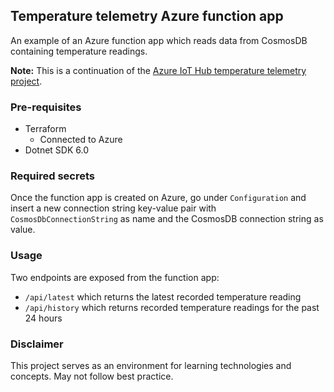 ## Temperature telemetry Azure function app

An example of an Azure function app which reads data from CosmosDB containing temperature readings.

**Note:** This is a continuation of the [Azure IoT Hub temperature telemetry project](https://github.com/tomazzazijal/azure-mqtt-temperature-telemetry).

### Pre-requisites

- Terraform
  - Connected to Azure
- Dotnet SDK 6.0

### Required secrets

Once the function app is created on Azure, go under `Configuration` and insert a new connection string key-value pair with `CosmosDbConnectionString` as name and the CosmosDB connection string as value.

### Usage

Two endpoints are exposed from the function app:

- `/api/latest` which returns the latest recorded temperature reading
- `/api/history` which returns recorded temperature readings for the past 24 hours

### Disclaimer

This project serves as an environment for learning technologies and concepts. May not follow best practice.
